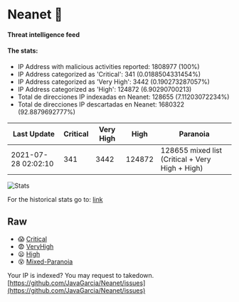 # Neanet :hocho:
#### Threat intelligence feed
#### The stats:

- IP Address with malicious activities reported: 1808977 (100%)
- IP Address categorized as 'Critical':  341 (0.0188504331454%)
- IP Address categorized as 'Very High':  3442 (0.190273287057%)
- IP Address categorized as 'High':  124872 (6.90290700213)
- Total de direcciones IP indexadas en Neanet:  128655 (7.11203072234%)
- Total de direcciones IP descartadas en Neanet:  1680322 (92.8879692777%)

| Last Update | Critical | Very High | High | Paranoia |
| --- | --- | --- | --- | --- |
| 2021-07-28 02:02:10 | 341 | 3442 | 124872 | 128655 mixed list (Critical + Very High + High)|

![Stats](https://docs.google.com/spreadsheets/d/e/2PACX-1vSnaNMIXVabIpDJjufMlzH7poXnshF3mgd8Is1g9ytUEzVsP5my4Trn8f-xkoLLQ38xpL3HtmUexLo6/pubchart?oid=501124687&format=image)

For the historical stats go to: [link](/stats.csv)
## Raw
- :scream: [Critical](https://raw.githubusercontent.com/JavaGarcia/Neanet/master/blacklists/neanet_critical.txt)
- :fearful: [VeryHigh](https://raw.githubusercontent.com/JavaGarcia/Neanet/master/blacklists/neanet_veryHigh.txtt)
- :frowning: [High](https://raw.githubusercontent.com/JavaGarcia/Neanet/master/blacklists/neanet_high.txt)
- :dizzy_face: [Mixed-Paranoia](https://raw.githubusercontent.com/JavaGarcia/Neanet/master/blacklists/neanet_all.txt)


Your IP is indexed? You may request to takedown. [https://github.com/JavaGarcia/Neanet/issues](https://github.com/JavaGarcia/Neanet/issues)












































































































































































































































































































































































































































































































































































































































































































































































































































































































































































































































































































































































































































































































































































































































































































































































































































































































































































































































































































































































































































































































































































































































































































































































































































































































































































































































































































































































































































































































































































































































































































































































































































































































































































































































































































































































































































































































































































































































































































































































































































































































































































































































































































































































































































































































































































































































































































































































































































































































































































































































































































































































































































































































































































































































































































































































































































































































































































































































































































































































































































































































































































































































































































































































































































































































































































































































































































































































































































































































































































































































































































































































































































































































































































































































































































































































































































































































































































































































































































































































































































